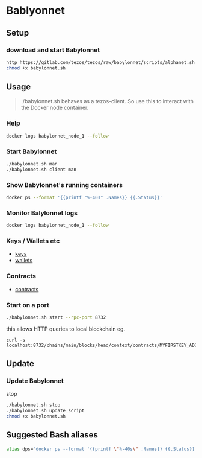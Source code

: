 Bablyonnet
===

Setup
---

### download and start Babylonnet

```bash
http https://gitlab.com/tezos/tezos/raw/babylonnet/scripts/alphanet.sh -d -o babylonnet.sh
chmod +x babylonnet.sh
```

Usage
---

> ./babylonnet.sh behaves as a tezos-client. So use this to interact with the Docker node container.

### Help

```bash
docker logs babylonnet_node_1 --follow
```

### Start Babylonnet

```bash
./babylonnet.sh man
./babylonnet.sh client man
```

### Show Babylonnet's running containers

```bash
docker ps --format '{{printf "%-40s" .Names}} {{.Status}}'
```

### Monitor Balylonnet logs

```bash
docker logs babylonnet_node_1 --follow
```

### Keys / Wallets etc

 - [keys](./babylonnet-keys.md)
 - [wallets](./babylonnet-wallets.md)

### Contracts

 - [contracts](./babylonnet-contracts.md)

### Start on a port

```bash
./babylonnet.sh start --rpc-port 8732
```
this allows HTTP queries to local blockchain eg.
```
curl -s localhost:8732/chains/main/blocks/head/context/contracts/MYFIRSTKEY_ADDRESS/balance
```

Update
---

### Update Babylonnet

stop 
```bash
./babylonnet.sh stop
./babylonnet.sh update_script
chmod +x babylonnet.sh
```

Suggested Bash aliases
---

```bash
alias dps="docker ps --format '{{printf \"%-40s\" .Names}} {{.Status}}'"
```
